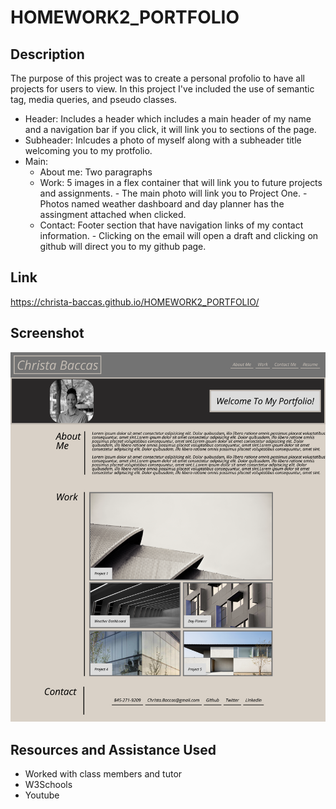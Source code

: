 # HOMEWORK2_PORTFOLIO
## Description
The purpose of this project was to create a personal profolio to have all projects for users to view. 
In this project I've included the use of semantic tag, media queries, and pseudo classes.
- Header: Includes a header which includes a main header of my name and a navigation bar if you click, it will link you to sections of the page.
- Subheader: Inlcudes a photo of myself along with a subheader title welcoming you to my protfolio.
- Main:
    - About me: Two paragraphs
    - Work: 5 images in a flex container that will link you to future projects and assignments.
            - The main photo will link you to Project One.
            - Photos named weather dashboard and day planner has the assingment attached when clicked.
    - Contact: Footer section that have navigation links of my contact information. 
              - Clicking on the email will open a draft and clicking on github will direct you to my github page.
## Link

https://christa-baccas.github.io/HOMEWORK2_PORTFOLIO/

## Screenshot
![Alt txt](./Images/screencapture-10-0-1-5-49508-HOMEWORK2-PORTFOLIO-index-html-2021-10-26-09_08_23.png)

## Resources and Assistance Used
- Worked with class members and tutor
- W3Schools 
- Youtube
